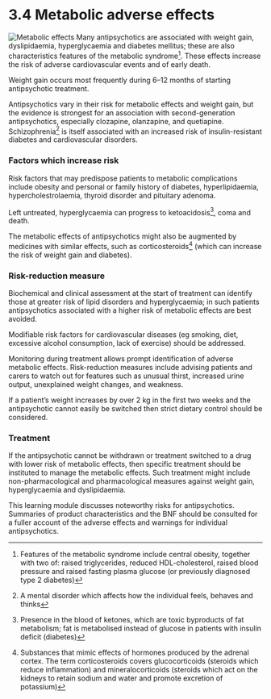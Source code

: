3.4 Metabolic adverse effects
=============================

![Metabolic effects]([!--$ssWeblayoutUrl('groups/comms-ic/documents/websiteresources/con185651.jpg')--]) Many antipsychotics are associated with weight gain, dyslipidaemia, hyperglycaemia and diabetes mellitus; these are also characteristics features of the metabolic syndrome[^1]. These effects increase the risk of adverse cardiovascular events and of early death.

 Weight gain occurs most frequently during 6–12 months of starting antipsychotic treatment.

 Antipsychotics vary in their risk for metabolic effects and weight gain, but the evidence is strongest for an association with second-generation antipsychotics, especially clozapine, olanzapine, and quetiapine. Schizophrenia[^2] is itself associated with an increased risk of insulin-resistant diabetes and cardiovascular disorders.

 ### Factors which increase risk

 Risk factors that may predispose patients to metabolic complications include obesity and personal or family history of diabetes, hyperlipidaemia, hypercholestrolaemia, thyroid disorder and pituitary adenoma.

 Left untreated, hyperglycaemia can progress to ketoacidosis[^3], coma and death.

 The metabolic effects of antipsychotics might also be augmented by medicines with similar effects, such as corticosteroids[^4] (which can increase the risk of weight gain and diabetes).

 ### Risk-reduction measure

 Biochemical and clinical assessment at the start of treatment can identify those at greater risk of lipid disorders and hyperglycaemia; in such patients antipsychotics associated with a higher risk of metabolic effects are best avoided.

 Modifiable risk factors for cardiovascular diseases (eg smoking, diet, excessive alcohol consumption, lack of exercise) should be addressed.

 Monitoring during treatment allows prompt identification of adverse metabolic effects. Risk-reduction measures include advising patients and carers to watch out for features such as unusual thirst, increased urine output, unexplained weight changes, and weakness.

 If a patient’s weight increases by over 2 kg in the first two weeks and the antipsychotic cannot easily be switched then strict dietary control should be considered.

 ### Treatment

 If the antipsychotic cannot be withdrawn or treatment switched to a drug with lower risk of metabolic effects, then specific treatment should be instituted to manage the metabolic effects. Such treatment might include non-pharmacological and pharmacological measures against weight gain, hyperglycaemia and dyslipidaemia.

   
  This learning module discusses noteworthy risks for antipsychotics. Summaries of product characteristics and the BNF should be consulted for a fuller account of the adverse effects and warnings for individual antipsychotics.

 

[^1]: Features of the metabolic syndrome include central obesity, together with two of: raised triglycerides, reduced HDL-cholesterol, raised blood pressure and raised fasting plasma glucose (or previously diagnosed type 2 diabetes)


[^2]: A mental disorder which affects how the individual feels, behaves and thinks


[^3]: Presence in the blood of ketones, which are toxic byproducts of fat metabolism; fat is metabolised instead of glucose in patients with insulin deficit (diabetes)


[^4]: Substances that mimic effects of hormones produced by the adrenal cortex. The term corticosteroids covers glucocorticoids (steroids which reduce inflammation) and mineralocorticoids (steroids which act on the kidneys to retain sodium and water and promote excretion of potassium)
